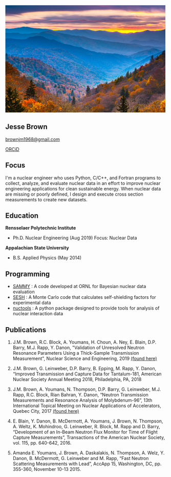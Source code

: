 
<img src="img/Smoky-Mountains.jpeg" alt="smoky mountains" width="500" height="334">

## Jesse Brown

brownjm1968@gmail.com

[ORCiD](https://orcid.org/0000-0002-0769-4100)

## Focus 

I'm a nuclear engineer who uses Python, C/C++, and Fortran programs to collect, analyze, and evaluate nuclear data in an effort to improve nuclear engineering applications for clean sustainable energy. When nuclear data are missing or poorly defined, I design and execute cross section measurements to create new datasets.

## Education

**Rensselaer Polytechnic Institute**
- Ph.D. Nuclear Engineering (Aug 2019) Focus: Nuclear Data

**Appalachian State University**
- B.S. Applied Physics (May 2014)

## Programming

- [SAMMY](https://code.ornl.gov/RNSD/SAMMY) : A code developed at ORNL for Bayesian nuclear data evaluation
- [SESH](https://github.com/brownjm1968/sesh) : A Monte Carlo code that calculates self-shielding factors for experimental data
- [nuctools](https://github.com/brownjm1968/nuctools) : A python package designed to provide tools for analysis of nuclear interaction data

## Publications

1.  J.M. Brown, R.C. Block, A. Youmans, H. Choun, A. Ney, E. Blain, D.P. Barry, M.J. Rapp, Y. Danon, "Validation of Unresolved Neutron Resonance Parameters Using a Thick-Sample Transmission Measurement", Nuclear Science and Engineering, 2019 [(found here)](https://doi.org/10.1080/00295639.2019.1688087)

2.	J.M. Brown, G. Leinweber, D.P. Barry, B. Epping, M. Rapp, Y. Danon, “Improved Transmission and Capture Data for Tantalum-181, American Nuclear Society Annual Meeting 2018, Philadelphia, PA, 2018 

3.	J.M. Brown, A. Youmans, N. Thompson, D.P. Barry, G. Leinweber, M.J. Rapp, R.C. Block, Rian Bahran, Y. Danon, “Neutron Transmission Measurements and Resonance Analysis of Molybdenum-96”, 13th International Topical Meeting on Nuclear Applications of Accelerators, Quebec City, 2017 [(found here)](http://accapp17.org/wp-content/2017/data/pdfs/158-22827.pdf)

4.	E. Blain, Y. Danon, B. McDermott, A. Youmans, J. Brown, N. Thompson, A. Weltz, K. Mohindroo, G. Leinweber, R. Block, M. Rapp and D. Barry, “Development of an In-Beam Neutron Flux Monitor for Time of Flight Capture Measurements”, Transactions of the American Nuclear Society, vol. 115, pp. 640-642, 2016. 

5.	Amanda E. Youmans, J. Brown, A. Daskalakis, N. Thompson, A. Welz, Y. Danon, B. McDermott, G. Leinweber and M. Rapp, “Fast Neutron Scattering Measurements with Lead”, AccApp 15, Washington, DC, pp. 355-360, November 10-13 2015.





